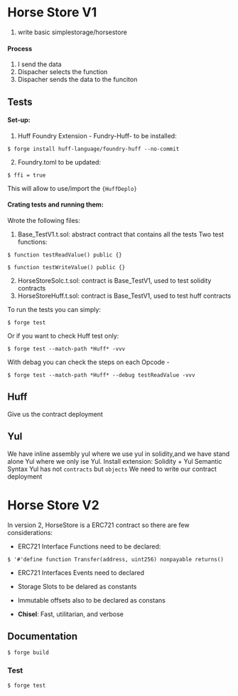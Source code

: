 # Horse Store V1
1. write basic simplestorage/horsestore

#### Process
1. I send the data
2. Dispacher selects the function
3. Dispacher sends the data to the funciton


## Tests
#### Set-up:
1. Huff Foundry Extension - Fundry-Huff- to be installed:
```shell
$ forge install huff-language/foundry-huff --no-commit
```
2. Foundry.toml to be updated: 
```shell
$ ffi = true
```
This will allow to use/import the `{HuffDeplo}`

#### Crating tests and running them:
Wrote the following files:
1. Base_TestV1.t.sol: abstract contract that contains all the tests
Two test functions:
```shell
$ function testReadValue() public {}
```
```shell
$ function testWriteValue() public {}
```

2. HorseStoreSolc.t.sol: contract is Base_TestV1, used to test solidity contracts
3. HorseStoreHuff.t.sol: contract is Base_TestV1, used to test huff contracts

To run the tests you can simply:
```shell
$ forge test
```
Or if you want to check Huff test only:
```shell
$ forge test --match-path *Huff* -vvv
```
With debag you can check the steps on each Opcode - 
```shell
$ forge test --match-path *Huff* --debug testReadValue -vvv
```
## Huff
Give us the contract deployment
## Yul
We have inline assembly yul where we use yul in solidity,and we have stand alone Yul where we only ise Yul.
Install extension: Solidity + Yul Semantic Syntax
Yul has not `contracts` but `objects`
We need to write our contract deployment


# Horse Store V2
In version 2, HorseStore is a ERC721 contract so there are few considerations:
- ERC721 Interface Functions need to be declared:
```shell
$ '#'define function Transfer(address, uint256) nonpayable returns()
```
- ERC721 Interfaces Events need to declared
- Storage Slots to be delared as constants
- Immutable offsets also to be declared as constans




-   **Chisel**: Fast, utilitarian, and verbose 
## Documentation


```shell
$ forge build
```

### Test

```shell
$ forge test
```

